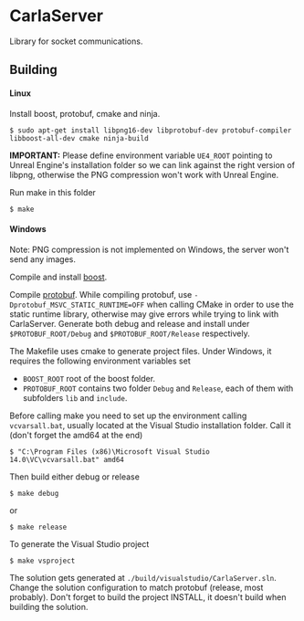 CarlaServer
===========

Library for socket communications.

Building
--------

#### Linux

Install boost, protobuf, cmake and ninja.

    $ sudo apt-get install libpng16-dev libprotobuf-dev protobuf-compiler libboost-all-dev cmake ninja-build

**IMPORTANT:** Please define environment variable `UE4_ROOT` pointing to Unreal
Engine's installation folder so we can link against the right version of libpng,
otherwise the PNG compression won't work with Unreal Engine.

Run make in this folder

    $ make

#### Windows

Note: PNG compression is not implemented on Windows, the server won't send any
images.

Compile and install [boost](http://www.boost.org/).

Compile [protobuf](https://developers.google.com/protocol-buffers/). While
compiling protobuf, use `-Dprotobuf_MSVC_STATIC_RUNTIME=OFF` when calling CMake
in order to use the static runtime library, otherwise may give errors while
trying to link with CarlaServer. Generate both debug and release and install
under `$PROTOBUF_ROOT/Debug` and `$PROTOBUF_ROOT/Release` respectively.

The Makefile uses cmake to generate project files. Under Windows, it requires
the following environment variables set

  * `BOOST_ROOT` root of the boost folder.
  * `PROTOBUF_ROOT` contains two folder `Debug` and `Release`, each of them with subfolders `lib` and `include`.

Before calling make you need to set up the environment calling `vcvarsall.bat`,
usually located at the Visual Studio installation folder. Call it (don't forget
the amd64 at the end)

    $ "C:\Program Files (x86)\Microsoft Visual Studio 14.0\VC\vcvarsall.bat" amd64

Then build either debug or release

    $ make debug

or

    $ make release

To generate the Visual Studio project

    $ make vsproject

The solution gets generated at `./build/visualstudio/CarlaServer.sln`. Change
the solution configuration to match protobuf (release, most probably). Don't
forget to build the project INSTALL, it doesn't build when building the
solution.
